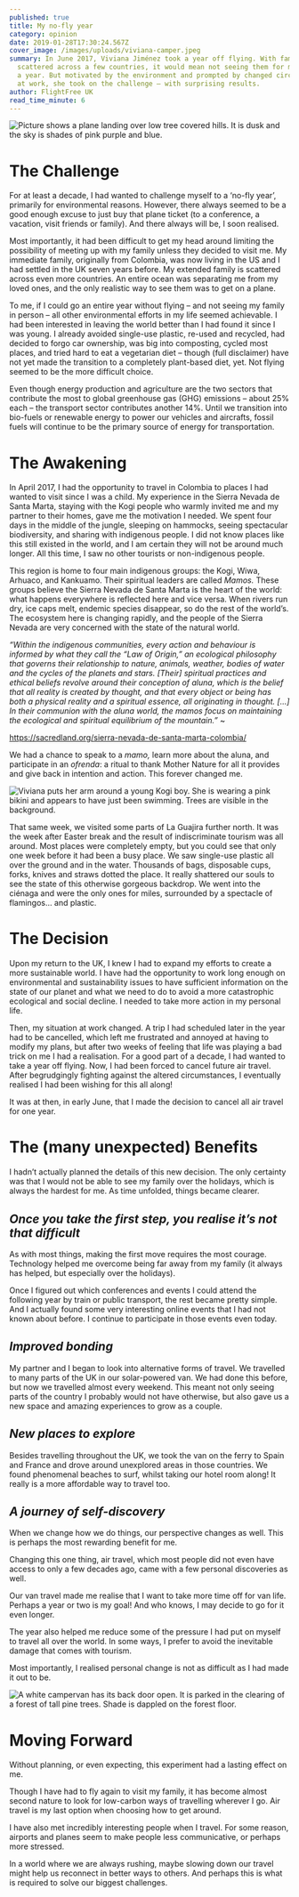 ```yaml
---
published: true
title: My no-fly year
category: opinion
date: 2019-01-28T17:30:24.567Z
cover_image: /images/uploads/viviana-camper.jpeg
summary: In June 2017, Viviana Jiménez took a year off flying. With family
  scattered across a few countries, it would mean not seeing them for more than
  a year. But motivated by the environment and prompted by changed circumstances
  at work, she took on the challenge – with surprising results.
author: FlightFree UK
read_time_minute: 6
---
```

![Picture shows a plane landing over low tree covered hills. It is dusk and the sky is shades of pink purple and blue. ](/images/uploads/landing.jpg)

# **The Challenge**

For at least a decade, I had wanted to challenge myself to a ‘no-fly year’, primarily for environmental reasons. However, there always seemed to be a good enough excuse to just buy that plane ticket (to a conference, a vacation, visit friends or family). And there always will be, I soon realised. 

Most importantly, it had been difficult to get my head around limiting the possibility of meeting up with my family unless they decided to visit me. My immediate family, originally from Colombia, was now living in the US and I had settled in the UK seven years before. My extended family is scattered across even more countries. An entire ocean was separating me from my loved ones, and the only realistic way to see them was to get on a plane. 

To me, if I could go an entire year without flying – and not seeing my family in person – all other environmental efforts in my life seemed achievable. I had been interested in leaving the world better than I had found it since I was young. I already avoided single-use plastic, re-used and recycled, had decided to forgo car ownership, was big into composting, cycled most places, and tried hard to eat a vegetarian diet – though (full disclaimer) have not yet made the transition to a completely plant-based diet, yet. Not flying seemed to be the more difficult choice. 

Even though energy production and agriculture are the two sectors that contribute the most to global greenhouse gas (GHG) emissions – about 25% each – the transport sector contributes another 14%. Until we transition into bio-fuels or renewable energy to power our vehicles and aircrafts, fossil fuels will continue to be the primary source of energy for transportation. 

# **The Awakening**

In April 2017, I had the opportunity to travel in Colombia to places I had wanted to visit since I was a child. My experience in the Sierra Nevada de Santa Marta, staying with the Kogi people who warmly invited me and my partner to their homes, gave me the motivation I needed. We spent four days in the middle of the jungle, sleeping on hammocks, seeing spectacular biodiversity, and sharing with indigenous people. I did not know places like this still existed in the world, and I am certain they will not be around much longer. All this time, I saw no other tourists or non-indigenous people. 

This region is home to four main indigenous groups: the Kogi, Wiwa, Arhuaco, and Kankuamo. Their spiritual leaders are called *Mamos.* These groups believe the Sierra Nevada de Santa Marta is the heart of the world: what happens everywhere is reflected here and vice versa. When rivers run dry, ice caps melt, endemic species disappear, so do the rest of the world’s. The ecosystem here is changing rapidly, and the people of the Sierra Nevada are very concerned with the state of the natural world. 

*“Within the indigenous communities, every action and behaviour is informed by what they call the “Law of Origin,” an ecological philosophy that governs their relationship to nature, animals, weather, bodies of water and the cycles of the planets and stars. \[Their] spiritual practices and ethical beliefs revolve around their conception of aluna, which is the belief that all reality is created by thought, and that every object or being has both a physical reality and a spiritual essence, all originating in thought. \[…] In their communion with the aluna world, the mamos focus on maintaining the ecological and spiritual equilibrium of the mountain.”* ~ 

<https://sacredland.org/sierra-nevada-de-santa-marta-colombia/>

We had a chance to speak to a *mamo,* learn more about the aluna, and participate in an *ofrenda*: a ritual to thank Mother Nature for all it provides and give back in intention and action. This forever changed me. 

![Viviana puts her arm around a young Kogi boy. She is wearing a pink bikini and appears to have just been swimming. Trees are visible in the background. ](/images/uploads/viviana-colombia.jpeg "Viviana and a young Kogi boy ")

That same week, we visited some parts of La Guajira further north. It was the week after Easter break and the result of indiscriminate tourism was all around. Most places were completely empty, but you could see that only one week before it had been a busy place. We saw single-use plastic all over the ground and in the water. Thousands of bags, disposable cups, forks, knives and straws dotted the place. It really shattered our souls to see the state of this otherwise gorgeous backdrop. We went into the ciénaga and were the only ones for miles, surrounded by a spectacle of flamingos… and plastic.

# **The Decision**

Upon my return to the UK, I knew I had to expand my efforts to create a more sustainable world. I have had the opportunity to work long enough on environmental and sustainability issues to have sufficient information on the state of our planet and what we need to do to avoid a more catastrophic ecological and social decline. I needed to take more action in my personal life.

Then, my situation at work changed. A trip I had scheduled later in the year had to be cancelled, which left me frustrated and annoyed at having to modify my plans, but after two weeks of feeling that life was playing a bad trick on me I had a realisation. For a good part of a decade, I had wanted to take a year off flying. Now, I had been forced to cancel future air travel. After begrudgingly fighting against the altered circumstances, I eventually realised I had been wishing for this all along! 

It was at then, in early June, that I made the decision to cancel all air travel for one year. 

# **The (many unexpected) Benefits** 

I hadn’t actually planned the details of this new decision. The only certainty was that I would not be able to see my family over the holidays, which is always the hardest for me. As time unfolded, things became clearer. 

## *Once you take the first step, you realise it’s not that difficult* 

As with most things, making the first move requires the most courage. Technology helped me overcome being far away from my family (it always has helped, but especially over the holidays).  

Once I figured out which conferences and events I could attend the following year by train or public transport, the rest became pretty simple. And I actually found some very interesting online events that I had not known about before. I continue to participate in those events even today. 

## *Improved bonding* 

My partner and I began to look into alternative forms of travel. We travelled to many parts of the UK in our solar-powered van. We had done this before, but now we travelled almost every weekend. This meant not only seeing parts of the country I probably would not have otherwise, but also gave us a new space and amazing experiences to grow as a couple. 

## *New places to explore* 

Besides travelling throughout the UK, we took the van on the ferry to Spain and France and drove around unexplored areas in those countries. We found phenomenal beaches to surf, whilst taking our hotel room along! It really is a more affordable way to travel too.

## *A journey of self-discovery* 

When we change how we do things, our perspective changes as well. This is perhaps the most rewarding benefit for me. 

Changing this one thing, air travel, which most people did not even have access to only a few decades ago, came with a few personal discoveries as well.

Our van travel made me realise that I want to take more time off for van life. Perhaps a year or two is my goal! And who knows, I may decide to go for it even longer.

The year also helped me reduce some of the pressure I had put on myself to travel all over the world. In some ways, I prefer to avoid the inevitable damage that comes with tourism. 

Most importantly, I realised personal change is not as difficult as I had made it out to be. 

![A white campervan has its back door open. It is parked in the clearing of a forest of tall pine trees. Shade is dappled on the forest floor.](/images/uploads/viviana-camper.jpeg "Vivianas solar-powered van ")

# **Moving Forward**

Without planning, or even expecting, this experiment had a lasting effect on me. 

Though I have had to fly again to visit my family, it has become almost second nature to look for low-carbon ways of travelling wherever I go. Air travel is my last option when choosing how to get around. 

I have also met incredibly interesting people when I travel. For some reason, airports and planes seem to make people less communicative, or perhaps more stressed. 

In a world where we are always rushing, maybe slowing down our travel might help us reconnect in better ways to others. And perhaps this is what is required to solve our biggest challenges.